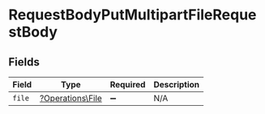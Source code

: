 # RequestBodyPutMultipartFileRequestBody


## Fields

| Field                                               | Type                                                | Required                                            | Description                                         |
| --------------------------------------------------- | --------------------------------------------------- | --------------------------------------------------- | --------------------------------------------------- |
| `file`                                              | [?Operations\File](../../Models/Operations/File.md) | :heavy_minus_sign:                                  | N/A                                                 |